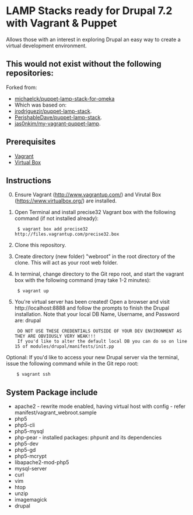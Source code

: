 # LAMP Stacks ready for Drupal 7.2 with Vagrant & Puppet

Allows those with an interest in exploring Drupal an easy way to create a virtual development environment.

## This would not exist without the following repositories:
Forked from:
* [michaelck/puppet-lamp-stack-for-omeka](https://github.com/michaelck/puppet-lamp-stack-for-omeka)
* Which was based on:
* [jrodriguezjr/puppet-lamp-stack](https://github.com/jrodriguezjr/puppet-lamp-stack).
* [PerishableDave/puppet-lamp-stack](https://github.com/PerishableDave/puppet-lamp-stack).
* [jas0nkim/my-vagrant-puppet-lamp](https://github.com/jas0nkim/my-vagrant-puppet-lamp).

## Prerequisites
* [Vagrant](http://www.vagrantup.com/)
* [Virtual Box](https://www.virtualbox.org/)

## Instructions
0. Ensure Vagrant (http://www.vagrantup.com/) and Virutal Box (https://www.virtualbox.org/) are installed.
1. Open Terminal and install precise32 Vagrant box with the following command (if not installed already):

        $ vagrant box add precise32 http://files.vagrantup.com/precise32.box

2. Clone this repository.
3. Create directory (new folder) "webroot" in the root directory of the clone. This will act as your root web folder.
4. In terminal, change directory to the Git repo root, and start the vagrant box with the following command (may take 1-2 minutes):

        $ vagrant up

5. You're virtual server has been created! Open a browser and visit http://localhost:8888 and follow the prompts to finish the Drupal installation. Note that your local DB Name, Username, and Password are: drupal

        DO NOT USE THESE CREDENTIALS OUTSIDE OF YOUR DEV ENVIRONMENT AS THEY ARE OBVIOUSLY VERY WEAK!!! 
        If you'd like to alter the default local DB you can do so on line 15 of modules/drupal/manifests/init.pp


Optional: If you'd like to access your new Drupal server via the terminal, issue the following command while in the Git repo root:

        $ vagrant ssh
        


## System Package include

* apache2 - rewrite mode enabled, having virtual host with config - refer manifest/vagrant_webroot.sample
* php5
* php5-cli
* php5-mysql
* php-pear - installed packages: phpunit and its dependencies
* php5-dev
* php5-gd
* php5-mcrypt
* libapache2-mod-php5
* mysql-server
* curl
* vim
* htop
* unzip
* imagemagick
* drupal
